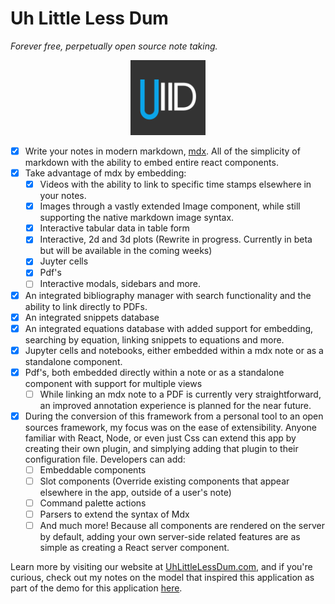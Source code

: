 # Uh Little Less Dum

_Forever free, perpetually open source note taking._

<p align="center">
  <a href="https://uhlittlelessdum.com">
    <img alt="MDX" src="./apps/website/public/icons/android-chrome-512x512.png" width="120" />
  </a>
</p>

- [x] Write your notes in modern markdown, [mdx](https://mdxjs.com). All of the simplicity of markdown with the ability to embed entire react components.
- [x] Take advantage of mdx by embedding:
  - [x] Videos with the ability to link to specific time stamps elsewhere in your notes.
  - [x] Images through a vastly extended Image component, while still supporting the native markdown image syntax.
  - [x] Interactive tabular data in table form
  - [x] Interactive, 2d and 3d plots (Rewrite in progress. Currently in beta but will be available in the coming weeks)
  - [x] Juyter cells
  - [x] Pdf's
  - [ ] Interactive modals, sidebars and more.
- [x] An integrated bibliography manager with search functionality and the ability to link directly to PDFs.
- [x] An integrated snippets database
- [x] An integrated equations database with added support for embedding, searching by equation, linking snippets to equations and more.
- [x] Jupyter cells and notebooks, either embedded within a mdx note or as a standalone component.
- [x] Pdf's, both embedded directly within a note or as a standalone component with support for multiple views
  - [ ] While linking an mdx note to a PDF is currently very straightforward, an improved annotation experience is planned for the near future.
- [x] During the conversion of this framework from a personal tool to an open sources framework, my focus was on the ease of extensibility. Anyone familiar with React, Node, or even just Css can extend this app by creating their own plugin, and simplying adding that plugin to their configuration file. Developers can add:
  - [ ] Embeddable components
  - [ ] Slot components (Override existing components that appear elsewhere in the app, outside of a user's note)
  - [ ] Command palette actions
  - [ ] Parsers to extend the syntax of Mdx
  - [ ] And much more! Because all components are rendered on the server by default, adding your own server-side related features are as simple as creating a React server component.

Learn more by visiting our website at [UhLittleLessDum.com](https://uhlittlelessdum.com), and if you're curious, check out my notes on the model that inspired this application as part of the demo for this application [here](https://uhlittlelessdum.com/myWork).
